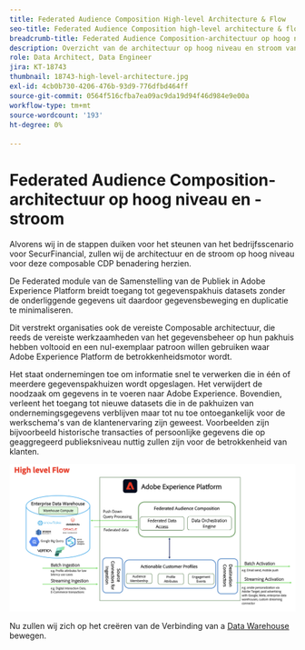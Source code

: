 ```yaml
---
title: Federated Audience Composition High-level Architecture & Flow
seo-title: Federated Audience Composition high-level architecture & flow | Engage with audiences directly from your data warehouse using Federated Audience Composition
breadcrumb-title: Federated Audience Composition-architectuur op hoog niveau en -stroom
description: Overzicht van de architectuur op hoog niveau en stroom van Federated Audience Composition.
role: Data Architect, Data Engineer
jira: KT-18743
thumbnail: 18743-high-level-architecture.jpg
exl-id: 4cb0b730-4206-476b-93d9-776dfbd464ff
source-git-commit: 0564f516cfba7ea09ac9da19d94f46d984e9e00a
workflow-type: tm+mt
source-wordcount: '193'
ht-degree: 0%

---
```



# Federated Audience Composition-architectuur op hoog niveau en -stroom

Alvorens wij in de stappen duiken voor het steunen van het bedrijfsscenario voor SecurFinancial, zullen wij de architectuur en de stroom op hoog niveau voor deze composable CDP benadering herzien.

De Federated module van de Samenstelling van de Publiek in Adobe Experience Platform breidt toegang tot gegevenspakhuis datasets zonder de onderliggende gegevens uit daardoor gegevensbeweging en duplicatie te minimaliseren.

Dit verstrekt organisaties ook de vereiste Composable architectuur, die reeds de vereiste werkzaamheden van het gegevensbeheer op hun pakhuis hebben voltooid en een nul-exemplaar patroon willen gebruiken waar Adobe Experience Platform de betrokkenheidsmotor wordt.

Het staat ondernemingen toe om informatie snel te verwerken die in één of meerdere gegevenspakhuizen wordt opgeslagen. Het verwijdert de noodzaak om gegevens in te voeren naar Adobe Experience. Bovendien, verleent het toegang tot nieuwe datasets die in de pakhuizen van ondernemingsgegevens verblijven maar tot nu toe ontoegankelijk voor de werkschema&#39;s van de klantenervaring zijn geweest. Voorbeelden zijn bijvoorbeeld historische transacties of persoonlijke gegevens die op geaggregeerd publieksniveau nuttig zullen zijn voor de betrokkenheid van klanten.

![ fac-architectuur ](assets/fac-architecture.png)

Nu zullen wij zich op het creëren van de Verbinding van a [ Data Warehouse ](data-warehouse-connection.md) bewegen.
